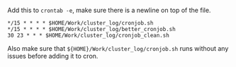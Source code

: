 Add this to `crontab -e`, make sure there is a newline on top of the file.
```
*/15 * * * * $HOME/Work/cluster_log/cronjob.sh
*/15 * * * * $HOME/Work/cluster_log/better_cronjob.sh
30 23 * * * $HOME/Work/cluster_log/cronjob_clean.sh
```

Also make sure that `${HOME}/Work/cluster_log/cronjob.sh` runs without any issues before adding it to cron.